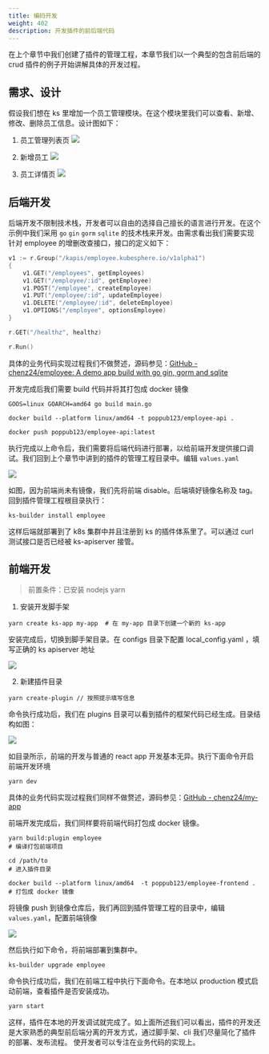 ```yaml
---
title: 编码开发
weight: 402
description: 开发插件的前后端代码
---
```


在上个章节中我们创建了插件的管理工程，本章节我们以一个典型的包含前后端的 crud 插件的例子开始讲解具体的开发过程。

## 需求、设计
假设我们想在 ks 里增加一个员工管理模块。在这个模块里我们可以查看、新增、修改、删除员工信息。设计图如下：

1. 员工管理列表页
   ![](/images/plugin-arch/794091EB-6190-4FF7-9533-3FE81EC4877A.png)

2. 新增员工
   ![](/images/plugin-arch/6667BBCE-0400-4562-BCB1-EC12A2D0BEB7.png)

3. 员工详情页
   ![](/images/plugin-arch/995810AD-639C-4F33-8B8E-9D347225DAB9.png)

## 后端开发

后端开发不限制技术栈，开发者可以自由的选择自己擅长的语言进行开发。在这个示例中我们采用 `go`  `gin`   `gorm`  `sqlite`  的技术栈来开发。由需求看出我们需要实现针对 employee 的增删改查接口，接口的定义如下：

```go
v1 := r.Group("/kapis/employee.kubesphere.io/v1alpha1")
{
	v1.GET("/employees", getEmployees)
	v1.GET("/employee/:id", getEmployee)
	v1.POST("/employee", createEmployee)
	v1.PUT("/employee/:id", updateEmployee)
	v1.DELETE("/employee/:id", deleteEmployee)
	v1.OPTIONS("/employee", optionsEmployee)
}

r.GET("/healthz", healthz)

r.Run()

```

具体的业务代码实现过程我们不做赘述，源码参见：[GitHub - chenz24/employee: A demo app build with go gin, gorm and sqlite](https://github.com/chenz24/employee)

开发完成后我们需要 build 代码并将其打包成 docker 镜像
```
GOOS=linux GOARCH=amd64 go build main.go

docker build --platform linux/amd64 -t poppub123/employee-api .

docker push poppub123/employee-api:latest
```

执行完成以上命令后，我们需要将后端代码进行部署，以给前端开发提供接口调试。我们回到上个章节中讲到的插件的管理工程目录中。编辑 `values.yaml`

![](https://qui-site.pek3a.qingstor.com/059BC227-2692-4C9C-830D-1242057DA126.png)

如图，因为前端尚未有镜像，我们先将前端 disable。后端填好镜像名称及 tag。 回到插件管理工程根目录执行：

`ks-builder install employee `

这样后端就部署到了 k8s 集群中并且注册到 ks 的插件体系里了。可以通过 curl 测试接口是否已经被 ks-apiserver 接管。

## 前端开发

> 前置条件：已安装 nodejs yarn

1. 安装开发脚手架
```
yarn create ks-app my-app  # 在 my-app 目录下创建一个新的 ks-app
```

安装完成后，切换到脚手架目录。在 configs 目录下配置 local_config.yaml  ，填写正确的 ks apiserver 地址

![](https://qui-site.pek3a.qingstor.com/B7AF514B-2236-4E4C-BBAA-4C5FAA298105.png)

2. 新建插件目录
```
yarn create-plugin // 按照提示填写信息
```

命令执行成功后，我们在 plugins 目录可以看到插件的框架代码已经生成。目录结构如图：

![](/images/plugin-arch/plugin-directory.png)

如目录所示，前端的开发与普通的 react app 开发基本无异。执行下面命令开启前端开发环境

```
yarn dev 
```

具体的业务代码实现过程我们同样不做赘述，源码参见：[GitHub - chenz24/my-app](https://github.com/chenz24/my-app)

前端开发完成后，我们同样要将前端代码打包成 docker 镜像。

```
yarn build:plugin employee                                              # 编译打包前端项目

cd /path/to                                                             # 进入插件目录

docker build --platform linux/amd64  -t poppub123/employee-frontend .   # 打包成 docker 镜像
```

将镜像 push 到镜像仓库后，我们再回到插件管理工程的目录中，编辑 `values.yaml`，配置前端镜像

![](https://qui-site.pek3a.qingstor.com/48BAF7B0-C554-4910-938D-6276BB146DA2.png)

然后执行如下命令，将前端部署到集群中。

```
ks-builder upgrade employee
```

命令执行成功后，我们在前端工程中执行下面命令。在本地以 production 模式启动前端，查看插件是否安装成功。

```
yarn start
```

这样，插件在本地的开发调试就完成了。如上面所述我们可以看出，插件的开发还是大家熟悉的典型前后端分离的开发方式，通过脚手架、cli 我们尽量简化了插件的部署、发布流程。
使开发者可以专注在业务代码的实现上。
